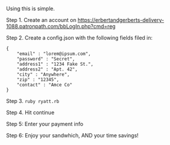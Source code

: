 Using this is simple.

Step 1. Create an account on https://erbertandgerberts-delivery-1088.patronpath.com/bbLogIn.php?cmd=reg

Step 2. Create a config.json with the following fields filed in:
```
{
    "email" : "lorem@ipsum.com",
    "password" : "Secret",
    "address1" : "1234 Fake St.",
    "address2" : "Apt. 42",
    "city" : "Anywhere",
    "zip" : "12345",
    "contact" : "Amce Co"
}
```
Step 3. `ruby ryatt.rb`

Step 4. Hit continue 

Step 5: Enter your payment info

Step 6: Enjoy your sandwhich, AND your time savings!